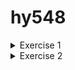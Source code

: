 # hy548
<details>
<summary>Exercise 1</summary>

1. Download the images tagged 1.23.3 and 1.23.3-alpine locally.

>Docker image pull  nginx:1.23.3
>Docker image pull  nginx:1.23.3-alpine

2. Compare the sizes of the two images.

REPOSITORY                TAG             IMAGE ID       CREATED         SIZE
hello-world               latest        	  9c7a54a9a43c   9 months ago    13.3kB
nginx                     	1.23.3         	 ac232364af84   11 months ago   142MB
nginx                     	1.23.3-alpine   	2bc7edbc3cf2   12 months ago   40.7MB

Παρατηρούμε ότι το image nginx-alpine έχει σημαντικά μικρότερο μέγεθος σε σύγκριση με το image nginx. Αυτό οφείλεται στο γεγονός ότι το image nginx-alpine βασίζεται στο Alpine Linux, το οποίο είναι γνωστό για την ελαφρότητά του καθώς περιλαμβάνει μόνο τα απολύτως απαραίτητα για την εκτέλεση της εφαρμογής.

3. Start one of the two images in the background, with the appropriate network
settings to forward port 80 locally and use a browser (or curl or wget) to see that
calls are answered. What is the answer?

> docker run -p 8080:80 -d nginx:1.23.3-alpine
> curl http://127.0.0.1:8080


Answer:

```
<!DOCTYPE html>
<html>
<head>
<title>Welcome to nginx!</title>
<style>
html { color-scheme: light dark; }
body { width: 35em; margin: 0 auto;
font-family: Tahoma, Verdana, Arial, sans-serif; }
</style>
</head>
<body>
<h1>Welcome to nginx!</h1>
<p>If you see this page, the nginx web server is successfully installed and
working. Further configuration is required.</p>

<p>For online documentation and support please refer to
<a href="http://nginx.org/">nginx.org</a>.<br/>
Commercial support is available at
<a href="http://nginx.com/">nginx.com</a>.</p>

<p><em>Thank you for using nginx.</em></p>
</body>
</html>
```

4. Confirm that the container is running in Docker.

> docker ps

CONTAINER ID   IMAGE                 COMMAND                  CREATED         STATUS         
9d34b2a3aa44   nginx:1.23.3-alpine   "/docker-entrypoint.…"   5 seconds ago   Up 3 seconds   

PORTS                                   			NAMES
0.0.0.0:8080->80/tcp, :::8080->80/tcp   ecstatic_roentgen


5. Get the logs of the running container.

>docker logs ecstatic_roentgen 

/docker-entrypoint.sh: /docker-entrypoint.d/ is not empty, will attempt to perform configuration
/docker-entrypoint.sh: Looking for shell scripts in /docker-entrypoint.d/
/docker-entrypoint.sh: Launching /docker-entrypoint.d/10-listen-on-ipv6-by-default.sh
10-listen-on-ipv6-by-default.sh: info: Getting the checksum of /etc/nginx/conf.d/default.conf
10-listen-on-ipv6-by-default.sh: info: Enabled listen on IPv6 in /etc/nginx/conf.d/default.conf
/docker-entrypoint.sh: Launching /docker-entrypoint.d/20-envsubst-on-templates.sh
/docker-entrypoint.sh: Launching /docker-entrypoint.d/30-tune-worker-processes.sh
/docker-entrypoint.sh: Configuration complete; ready for start up
2024/02/18 18:15:36 [notice] 1#1: using the "epoll" event method
2024/02/18 18:15:36 [notice] 1#1: nginx/1.23.3
2024/02/18 18:15:36 [notice] 1#1: built by gcc 12.2.1 20220924 (Alpine 12.2.1_git20220924-r4) 
2024/02/18 18:15:36 [notice] 1#1: OS: Linux 5.15.0-92-generic
2024/02/18 18:15:36 [notice] 1#1: getrlimit(RLIMIT_NOFILE): 1048576:1048576
2024/02/18 18:15:36 [notice] 1#1: start worker processes
2024/02/18 18:15:36 [notice] 1#1: start worker process 29
2024/02/18 18:15:36 [notice] 1#1: start worker process 30
2024/02/18 18:15:36 [notice] 1#1: start worker process 31
2024/02/18 18:15:36 [notice] 1#1: start worker process 32
2024/02/18 18:15:36 [notice] 1#1: start worker process 33
2024/02/18 18:15:36 [notice] 1#1: start worker process 34


6. Stop the running container.

>docker stop ecstatic_roentgen
>docker ps

CONTAINER ID   IMAGE     COMMAND   CREATED   STATUS    PORTS     NAMES
…...


7. Start the stopped container.

>docker start ecstatic_roentgen 
>docker ps

CONTAINER ID   IMAGE                 COMMAND                  CREATED         STATUS          
9d34b2a3aa44   nginx:1.23.3-alpine   "/docker-entrypoint.…"   7 minutes ago   Up 38 seconds   

PORTS                                   			NAMES
0.0.0.0:8080->80/tcp, :::8080->80/tcp   ecstatic_roentgen

8. Stop the container and remove it from Docker.

>docker stop ecstatic_roentgen
>docker rm ecstatic_roentgen
>docker ps -a

CONTAINER ID   IMAGE     COMMAND   CREATED   STATUS    PORTS     NAMES
……..

</details>







<details>

<summary>Exercise 2</summary>


</details>

